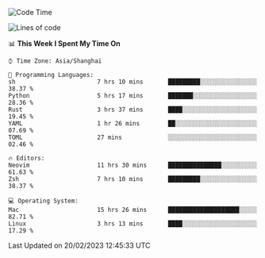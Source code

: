 <!--START_SECTION:waka-->
![Code Time](http://img.shields.io/badge/Code%20Time-1%2C165%20hrs%2017%20mins-blue)

![Lines of code](https://img.shields.io/badge/From%20Hello%20World%20I%27ve%20Written-65%20Thousand%20lines%20of%20code-blue)

📊 **This Week I Spent My Time On** 

```text
⌚︎ Time Zone: Asia/Shanghai

💬 Programming Languages: 
sh                       7 hrs 10 mins       █████████░░░░░░░░░░░░░░░░   38.37 % 
Python                   5 hrs 17 mins       ███████░░░░░░░░░░░░░░░░░░   28.36 % 
Rust                     3 hrs 37 mins       ████░░░░░░░░░░░░░░░░░░░░░   19.45 % 
YAML                     1 hr 26 mins        ██░░░░░░░░░░░░░░░░░░░░░░░   07.69 % 
TOML                     27 mins             ░░░░░░░░░░░░░░░░░░░░░░░░░   02.46 % 

🔥 Editors: 
Neovim                   11 hrs 30 mins      ███████████████░░░░░░░░░░   61.63 % 
Zsh                      7 hrs 10 mins       █████████░░░░░░░░░░░░░░░░   38.37 % 

💻 Operating System: 
Mac                      15 hrs 26 mins      ████████████████████░░░░░   82.71 % 
Linux                    3 hrs 13 mins       ████░░░░░░░░░░░░░░░░░░░░░   17.29 % 

```


 Last Updated on 20/02/2023 12:45:33 UTC
<!--END_SECTION:waka-->
